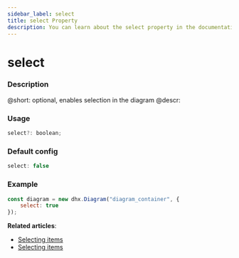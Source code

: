 ```yaml
---
sidebar_label: select
title: select Property
description: You can learn about the select property in the documentation of the DHTMLX JavaScript Diagram library. Browse developer guides and API reference, try out code examples and live demos, and download a free 30-day evaluation version of DHTMLX Diagram.
---
```


# select

### Description

@short: optional, enables selection in the diagram
@descr:


### Usage

~~~js
select?: boolean;
~~~

### Default config

~~~js
select: false
~~~

### Example

~~~js
const diagram = new dhx.Diagram("diagram_container", { 
    select: true
});
~~~

**Related articles**:

- [Selecting items](../../../guides/diagram/configuration/#selecting-items)
- [Selecting items](../../../guides/manipulating_items/#selecting-items)

